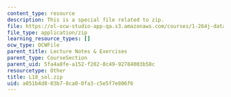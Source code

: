 ```yaml
---
content_type: resource
description: This is a special file related to zip.
file: https://ol-ocw-studio-app-qa.s3.amazonaws.com/courses/1-264j-database-internet-and-systems-integration-technologies-fall-2013/a051b4d803b78ca00fa3c5e5f7e806f6_L18_sol.zip
file_type: application/zip
learning_resource_types: []
ocw_type: OCWFile
parent_title: Lecture Notes & Exercises
parent_type: CourseSection
parent_uid: 5fa4a8fe-a152-f202-8c49-92784003b58c
resourcetype: Other
title: L18_sol.zip
uid: a051b4d8-03b7-8ca0-0fa3-c5e5f7e806f6
---
```

